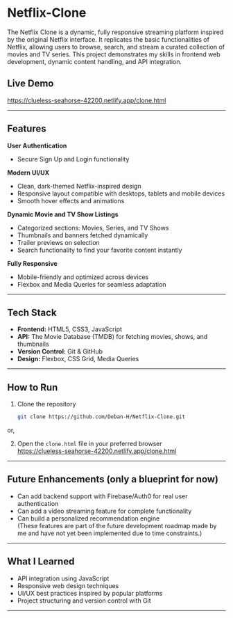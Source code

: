# Netflix-Clone
The Netflix Clone is a dynamic, fully responsive streaming platform inspired by the original Netflix interface. It replicates the basic functionalities of Netflix, allowing users to browse, search, and stream a curated collection of movies and TV series. This project demonstrates my skills in frontend web development, dynamic content handling, and API integration.

##  Live Demo
https://clueless-seahorse-42200.netlify.app/clone.html

---

## Features

**User Authentication**  
- Secure Sign Up and Login functionality 

 **Modern UI/UX**  
- Clean, dark-themed Netflix-inspired design  
- Responsive layout compatible with desktops, tablets and mobile devices
- Smooth hover effects and animations

**Dynamic Movie and TV Show Listings**  
- Categorized sections: Movies, Series, and TV Shows  
- Thumbnails and banners fetched dynamically  
- Trailer previews on selection  
- Search functionality to find your favorite content instantly

 **Fully Responsive**  
- Mobile-friendly and optimized across devices
- Flexbox and Media Queries for seamless adaptation

---

## Tech Stack

- **Frontend:** HTML5, CSS3, JavaScript  
- **API:** The Movie Database (TMDB) for fetching movies, shows, and thumbnails  
- **Version Control:** Git & GitHub  
- **Design:** Flexbox, CSS Grid, Media Queries

---

## How to Run

1. Clone the repository  
   ```bash
   git clone https://github.com/Deban-H/Netflix-Clone.git
   ```
or,

2. Open the `clone.html` file in your preferred browser  
https://clueless-seahorse-42200.netlify.app/clone.html

---

## Future Enhancements (only a blueprint for now)

- Can add backend support with Firebase/Auth0 for real user authentication  
- Can add a video streaming feature for complete functionality  
- Can build a personalized recommendation engine  
  (These features are part of the future development roadmap made by me and have not yet been implemented due to time constraints.)


---

## What I Learned

- API integration using JavaScript  
- Responsive web design techniques  
- UI/UX best practices inspired by popular platforms  
- Project structuring and version control with Git

---
